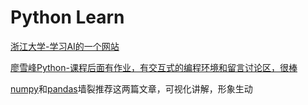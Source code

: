 # Python Learn



[浙江大学-学习AI的一个网站](https://momodel.cn/user/login?invitedBy=QL5V7H)

[廖雪峰Python-课程后面有作业，有交互式的编程环境和留言讨论区，很棒](https://www.liaoxuefeng.com/wiki/1016959663602400)

[numpy](https://betterprogramming.pub/numpy-illustrated-the-visual-guide-to-numpy-3b1d4976de1d)和[pandas](https://betterprogramming.pub/pandas-illustrated-the-definitive-visual-guide-to-pandas-c31fa921a43)墙裂推荐这两篇文章，可视化讲解，形象生动